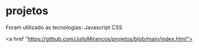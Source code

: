 # projetos
Foram utilizado as tecnologias:
Javascript
CSS

<a href "https://github.com/JulioMirancos/projetos/blob/main/index.html">
